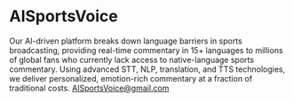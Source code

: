 # AISportsVoice
Our AI-driven platform breaks down language barriers in sports broadcasting, providing real-time commentary in 15+ languages to millions of global fans who currently lack access to native-language sports commentary. Using advanced STT, NLP, translation, and TTS technologies, we deliver personalized, emotion-rich commentary at a fraction of traditional costs.
AISportsVoice@gmail.com
